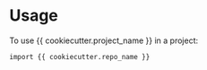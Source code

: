 Usage
=====

To use {{ cookiecutter.project\_name }} in a project:

    import {{ cookiecutter.repo_name }}
